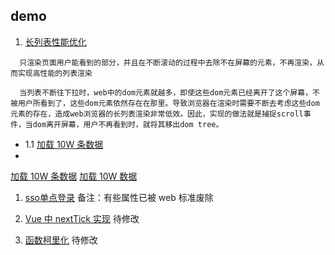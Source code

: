 
## demo

1. [长列表性能优化](./长列表性能优化/index.js)
```
  只渲染页面用户能看到的部分，并且在不断滚动的过程中去除不在屏幕的元素，不再渲染，从而实现高性能的列表渲染

  当列表不断往下拉时，web中的dom元素就越多，即使这些dom元素已经离开了这个屏幕，不被用户所看到了，这些dom元素依然存在在那里。导致浏览器在渲染时需要不断去考虑这些dom元素的存在，造成web浏览器的长列表渲染非常低效。因此，实现的做法就是捕捉scroll事件，当dom离开屏幕，用户不再看到时，就将其移出dom tree。
```
- 1.1 [加载 10W 条数据](https://juejin.im/post/5ae17a386fb9a07abc299cdd)
- 
[加载 10W 条数据](./长列表性能优化/10Wdatabetter.html)
[加载 10W 数据](./长列表性能优化/10WdataBetter2.html)

1. [sso单点登录](./sso单点登录/sso.js)
备注：有些属性已被 web 标准废除

3. [Vue 中 nextTick 实现](./vue实现/nextTick.js)
待修改

4. [函数柯里化](./函数柯里化/currying.js)
待修改